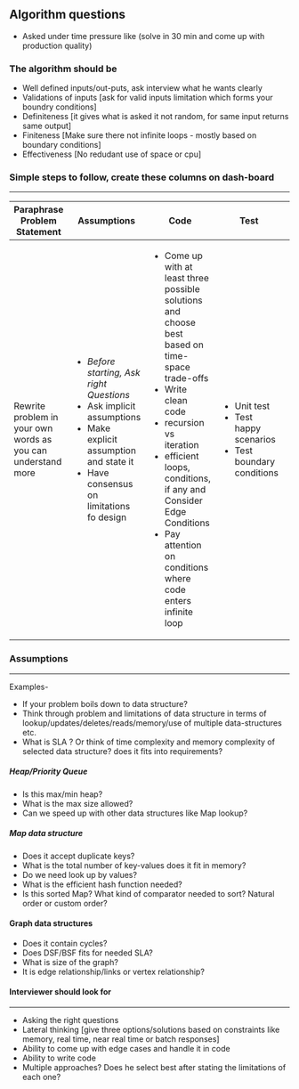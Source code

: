 
Algorithm questions 
----

- Asked under time pressure like (solve in 30 min and come up with production quality)

### The algorithm should be 

- Well defined inputs/out-puts, ask interview what he wants clearly
- Validations of inputs [ask for valid inputs limitation which forms your boundry conditions]
- Definiteness [it gives what is asked it not random, for same input returns same output]
- Finiteness [Make sure there not infinite loops - mostly based on boundary conditions]
- Effectiveness [No redudant use of space or cpu]


### Simple steps to follow, create these columns on dash-board

-----

| Paraphrase Problem Statement | Assumptions | Code | Test  | Optimize |
|------------------------------|-------------|------|-------|----------|
| Rewrite problem in your own words as you can understand more |<ul><li>*Before starting, Ask right Questions*</li><li>Ask implicit assumptions </li><li>Make explicit assumption and state it</li><li> Have consensus on limitations fo design</li></ul>|<ul><li>Come up with at least three possible solutions and choose best based on time-space trade-offs </li><li> Write clean code</li><li>recursion vs iteration</li><li>efficient loops, conditions, if any and Consider Edge Conditions</li><li>Pay attention on conditions where code enters infinite loop</li></ul>|<ul><li> Unit test </li><li>Test happy scenarios</li><li>Test boundary conditions </li></ul>  | <ul><li>Always time-space trade-off</li><li>Choose right data-structure, use auxiliary structures if needed </li> <li>Network bandwidth</li><li>Power consumption in case of mobile devices</li><li>space/memory - CPU register/Main memory/file system/network </li><li>Try to improve the big O for time and space</li></ul> |




### Assumptions
-----

Examples- 
- If your problem boils down to data structure?
- Think through problem and limitations of data structure in terms of lookup/updates/deletes/reads/memory/use of multiple data-structures etc.
- What is SLA ? Or think of time complexity and memory complexity of selected data structure? does it fits into requirements?


##### Heap/Priority Queue
- Is this max/min heap?
- What is the max size allowed?
- Can we speed up with other data structures like Map lookup?


##### Map data structure 
 - Does it accept duplicate keys?
 - What is the total number of key-values does it fit in memory?
 - Do we need look up by values?
 - What is the efficient hash function needed?
 - Is this sorted Map? What kind of comparator needed to sort? Natural order or custom order?
 
#### Graph data structures 
- Does it contain  cycles?
- Does DSF/BSF fits for needed SLA?
- What is size of the graph?
- It is edge relationship/links or vertex relationship?



#### Interviewer should look for 
-----

- Asking the right questions 
- Lateral thinking [give three options/solutions based on constraints like memory, real time, near real time or batch responses]
- Ability to come up with edge cases and handle it in code
- Ability to write code 
- Multiple approaches? Does he select best after stating the limitations of each one? 
